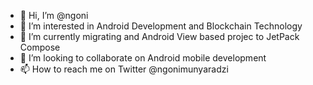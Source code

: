 - 👋 Hi, I’m @ngoni
- 👀 I’m interested in Android Development and Blockchain Technology 
- 🌱 I’m currently migrating and Android View based projec to JetPack Compose
- 💞️ I’m looking to collaborate on Android mobile development
- 📫 How to reach me on Twitter @ngonimunyaradzi

<!---
ngoni/ngoni is a ✨ special ✨ repository because its `README.md` (this file) appears on your GitHub profile.
You can click the Preview link to take a look at your changes.
--->
